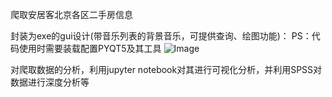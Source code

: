 爬取安居客北京各区二手房信息


封装为exe的gui设计(带音乐列表的背景音乐，可提供查询、绘图功能)：
PS：代码使用时需要装载配置PYQT5及其工具
![Image](https://github.com/ElleryJallet/img-holder/blob/master/test2.png)

对爬取数据的分析，利用jupyter notebook对其进行可视化分析，并利用SPSS对数据进行深度分析等

